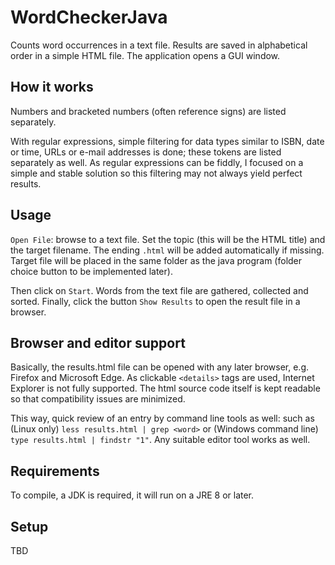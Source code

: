 # WordCheckerJava
Counts word occurrences in a text file. Results are saved in alphabetical order in a simple HTML file. The application opens a GUI window.

## How it works
Numbers and bracketed numbers (often reference signs) are listed separately.

With regular expressions, simple filtering for data types similar to ISBN, date or time, URLs or e-mail addresses is done; these tokens are listed separately as well. As regular expressions can be fiddly, I focused on a simple and stable solution so this filtering may not always yield perfect results.

## Usage
`Open File`: browse to a text file. Set the topic (this will be the HTML title) and the target filename. The ending `.html` will be added automatically if missing. Target file will be placed in the same folder as the java program (folder choice button to be implemented later).

Then click on `Start`. Words from the text file are gathered, collected and sorted. Finally, click the button `Show Results` to open the result file in a browser.

## Browser and editor support
Basically, the results.html file can be opened with any later browser, e.g. Firefox and Microsoft Edge.
As clickable `<details>` tags are used, Internet Explorer is not fully supported. The html source code itself is kept readable so that compatibility issues are minimized. 

This way, quick review of an entry by command line tools as well: such as
(Linux only) `less results.html | grep <word>` or (Windows command line) `type results.html | findstr "1"`. Any suitable editor tool works as well.

## Requirements
To compile, a JDK is required, it will run on a JRE 8 or later.

## Setup
TBD